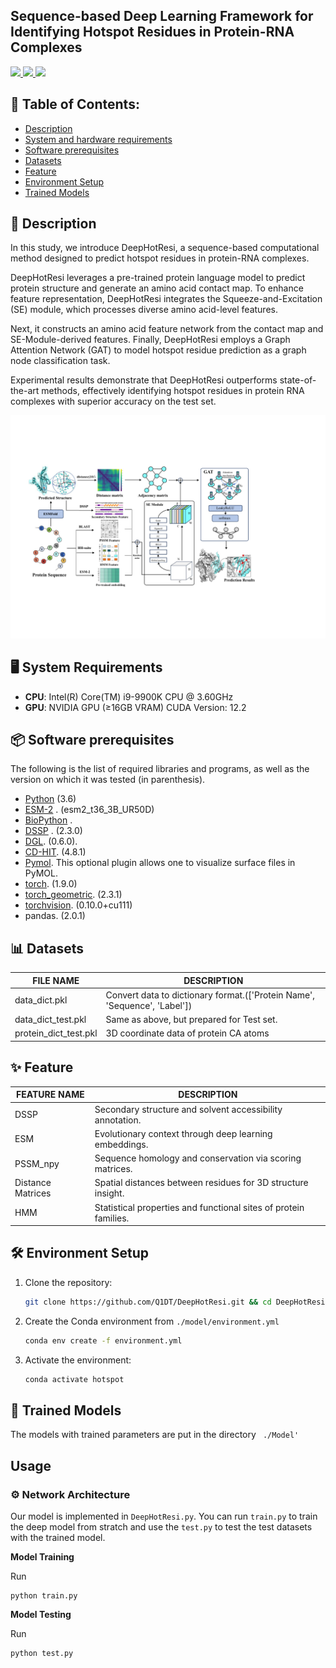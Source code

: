 
## Sequence-based Deep Learning Framework for Identifying Hotspot Residues in Protein-RNA Complexes

<p align="left">
  <a href="https://pytorch.org/">
    <img src="https://img.shields.io/badge/PyTorch-EE4C2C?style=flat&logo=PyTorch&logoColor=white" />
  </a>
  <a href="https://www.dgl.ai/">
    <img src="https://img.shields.io/badge/DGL-0.6.0-FF69B4?style=flat&logo=apachespark&logoColor=white" />
  </a>
  <a href="https://www.python.org/">
    <img src="https://img.shields.io/badge/Python-%203.8-blue?logo=python" />
  </a>
</p>

## 📖 Table of Contents: 

- [Description](#-description)  <!-- 👉 原 #description → 需匹配标题中的 📝 -->
- [System and hardware requirements](#-system-and-hardware-requirements)
- [Software prerequisites](#-software-prerequisites)
- [Datasets](#-datasets)          <!-- 👉 原 #Datasets → GitHub自动转换大写字母为小写 -->
- [Feature](#-feature)            <!-- 👉 原 #Feature → 需添加连字符 -->
- [Environment Setup](#Environment-Setup)   <!-- 手动锚点方案 -->
- [Trained Models](#-trained-models) <!-- 👉 原 #The-trained-model → 需匹配标题复数形式 -->


## 📝 Description
In this study, we introduce DeepHotResi, a sequence-based computational method designed to predict hotspot residues in protein-RNA complexes. 

DeepHotResi leverages a pre-trained protein language model to predict protein structure and generate an amino acid contact map. To enhance feature representation, DeepHotResi integrates the Squeeze-and-Excitation (SE) module, which processes diverse amino acid-level features. 

Next, it constructs an amino acid feature network from the contact map and SE-Module-derived features. Finally, DeepHotResi employs a Graph Attention Network (GAT) to model hotspot residue prediction as a graph node classification task.

Experimental results demonstrate that DeepHotResi outperforms state-of-the-art methods, effectively identifying hotspot residues in protein RNA complexes with superior accuracy on the test set. 


<img src="./Model/model_overview.pdf" alt="Overview" width="800">

## 🖥️ System Requirements
- ​**CPU**: Intel(R) Core(TM) i9-9900K CPU @ 3.60GHz 
- ​**GPU**: NVIDIA GPU (≥16GB VRAM) CUDA Version: 12.2 


## 📦 Software prerequisites 
The following is the list of required libraries and programs, as well as the version on which it was tested (in parenthesis).
* [Python](https://www.python.org/) (3.6)
* [ESM-2](https://github.com/facebookresearch/esm) . (esm2_t36_3B_UR50D)
* [BioPython](https://github.com/biopython/biopython) .
* [DSSP](https://github.com/cmbi/dssp) . (2.3.0)
* [DGL](https://www.dgl.ai/). (0.6.0). 
* [CD-HIT](https://github.com/weizhongli/cdhit/releases). (4.8.1) 
* [Pymol](https://pymol.org/2/). This optional plugin allows one to visualize surface files in PyMOL.
* [torch](https://pytorch.org/). (1.9.0) 
* [torch_geometric](https://pytorch.org/). (2.3.1) 
* [torchvision](https://pytorch.org/). (0.10.0+cu111) 
* pandas. (2.0.1) 

## 📊 Datasets

| FILE NAME            | DESCRIPTION                                                   |
|----------------------|---------------------------------------------------------------|
| data_dict.pkl        | Convert data to dictionary format.(['Protein Name', 'Sequence', 'Label'])                           |
| data_dict_test.pkl   | Same as above, but prepared for Test set.                           |
| protein_dict_test.pkl| 3D coordinate data of protein CA atoms                                                |





## ✨ Feature

| FEATURE NAME        | DESCRIPTION                                                       |
|---------------------|-------------------------------------------------------------------|
| DSSP                | Secondary structure and solvent accessibility annotation.        |
| ESM                 | Evolutionary context through deep learning embeddings.           |
| PSSM_npy            | Sequence homology and conservation via scoring matrices.         |
| Distance Matrices   | Spatial distances between residues for 3D structure insight.      |
| HMM                 | Statistical properties and functional sites of protein families. |

## 🛠️ Environment Setup  <!-- 保持当前格式 -->
1. Clone the repository:  
   ```bash
   git clone https://github.com/Q1DT/DeepHotResi.git && cd DeepHotResi
2. Create the Conda environment from ``./model/environment.yml``
    ```bash
    conda env create -f environment.yml  
3. Activate the environment:
    ```bash
    conda activate hotspot

## 🎯 Trained Models

The models with trained parameters are put in the directory `` ./Model'``

## Usage
### ⚙ Network Architecture
Our model is implemented in ``DeepHotResi.py``.
You can run ``train.py`` to train the deep model from stratch and use the ``test.py`` to test the test datasets with the trained model.


**Model Training**

Run 
```
python train.py
``` 

**Model Testing**

Run 
```
python test.py
``` 
